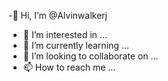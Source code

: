 -👋 Hi, I’m @Alvinwalkerj
- 👀 I’m interested in ...
- 🌱 I’m currently learning ...
- 💞️ I’m looking to collaborate on ...
- 📫 How to reach me ...

<!---
Alvinwalkerj/Alvinwalkerj is a ✨ special ✨ repository because its `README.md` (this file) appears on your GitHub profile.
You can click the Preview link to take a look at your changes.
--->
